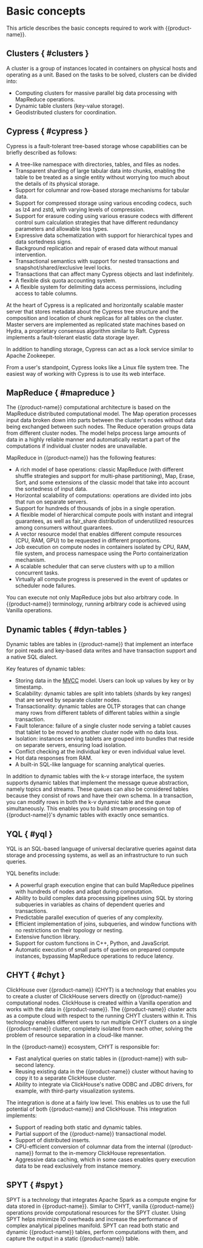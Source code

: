 # Basic concepts
This article describes the basic concepts required to work with {{product-name}}.

## Clusters { #clusters }

A cluster is a group of instances located in containers on physical hosts and operating as a unit.
Based on the tasks to be solved, clusters can be divided into:
* Computing clusters for massive parallel big data processing with MapReduce operations.
* Dynamic table clusters (key-value storage).
* Geodistributed clusters for coordination.

## Cypress { #cypress }

Cypress is a fault-tolerant tree-based storage whose capabilities can be briefly described as follows:
- A tree-like namespace with directories, tables, and files as nodes.
- Transparent sharding of large tabular data into chunks, enabling the table to be treated as a single entity without worrying too much about the details of its physical storage.
- Support for columnar and row-based storage mechanisms for tabular data.
- Support for compressed storage using various encoding codecs, such as lz4 and zstd, with varying levels of compression.
- Support for erasure coding using various erasure codecs with different control sum calculation strategies that have different redundancy parameters and allowable loss types.
- Expressive data schematization with support for hierarchical types and data sortedness signs.
- Background replication and repair of erased data without manual intervention.
- Transactional semantics with support for nested transactions and snapshot/shared/exclusive level locks.
- Transactions that can affect many Cypress objects and last indefinitely.
- A flexible disk quota accounting system.
- A flexible system for delimiting data access permissions, including access to table columns.

At the heart of Cypress is a replicated and horizontally scalable master server that stores metadata about the Cypress tree structure and the composition and location of chunk replicas for all tables on the cluster. Master servers are implemented as replicated state machines based on Hydra, a proprietary consensus algorithm similar to Raft.
Cypress implements a fault-tolerant elastic data storage layer.

In addition to handling storage, Cypress can act as a lock service similar to Apache Zookeeper.

From a user's standpoint, Cypress looks like a Linux file system tree. The easiest way of working with Cypress is to use its web interface.

## MapReduce { #mapreduce }

The {{product-name}} computational architecture is based on the MapReduce distributed computational model. The Map operation processes input data broken down into parts between the cluster's nodes without data being exchanged between such nodes. The Reduce operation groups data from different cluster nodes.
The model helps process large amounts of data in a highly reliable manner and automatically restart a part of the computations if individual cluster nodes are unavailable.

MapReduce in {{product-name}} has the following features:
- A rich model of base operations: classic MapReduce (with different shuffle strategies and support for multi-phase partitioning), Map, Erase, Sort, and some extensions of the classic model that take into account the sortedness of input data.
- Horizontal scalability of computations: operations are divided into jobs that run on separate servers.
- Support for hundreds of thousands of jobs in a single operation.
- A flexible model of hierarchical compute pools with instant and integral guarantees, as well as fair_share distribution of underutilized resources among consumers without guarantees.
- A vector resource model that enables different compute resources (CPU, RAM, GPU) to be requested in different proportions.
- Job execution on compute nodes in containers isolated by CPU, RAM, file system, and process namespace using the Porto containerization mechanism.
- A scalable scheduler that can serve clusters with up to a million concurrent tasks.
- Virtually all compute progress is preserved in the event of updates or scheduler node failures.

You can execute not only MapReduce jobs but also arbitrary code. In {{product-name}} terminology, running arbitrary code is achieved using Vanilla operations.

## Dynamic tables { #dyn-tables }

Dynamic tables are tables in {{product-name}} that implement an interface for point reads and key-based data writes and have transaction support and a native SQL dialect.

Key features of dynamic tables:
- Storing data in the [MVCC](https://en.wikipedia.org/wiki/Multiversion_concurrency_control) model. Users can look up values by key or by timestamp.
- Scalability: dynamic tables are split into tablets (shards by key ranges) that are served by separate cluster nodes.
- Transactionality: dynamic tables are OLTP storages that can change many rows from different tablets of different tables within a single transaction.
- Fault tolerance: failure of a single cluster node serving a tablet causes that tablet to be moved to another cluster node with no data loss.
- Isolation: instances serving tablets are grouped into bundles that reside on separate servers, ensuring load isolation.
- Conflict checking at the individual key or even individual value level.
- Hot data responses from RAM.
- A built-in SQL-like language for scanning analytical queries.

In addition to dynamic tables with the k-v storage interface, the system supports dynamic tables that implement the message queue abstraction, namely topics and streams. These queues can also be considered tables because they consist of rows and have their own schema. In a transaction, you can modify rows in both the k-v dynamic table and the queue simultaneously. This enables you to build stream processing on top of {{product-name}}'s dynamic tables with exactly once semantics.

## YQL { #yql }

YQL is an SQL-based language of universal declarative queries against data storage and processing systems, as well as an infrastructure to run such queries.

YQL benefits include:
- A powerful graph execution engine that can build MapReduce pipelines with hundreds of nodes and adapt during computation.
- Ability to build complex data processing pipelines using SQL by storing subqueries in variables as chains of dependent queries and transactions.
- Predictable parallel execution of queries of any complexity.
- Efficient implementation of joins, subqueries, and window functions with no restrictions on their topology or nesting.
- Extensive function library.
- Support for custom functions in C++, Python, and JavaScript.
- Automatic execution of small parts of queries on prepared compute instances, bypassing MapReduce operations to reduce latency.

## CHYT { #chyt }

ClickHouse over {{product-name}} (CHYT) is a technology that enables you to create a cluster of ClickHouse servers directly on {{product-name}} computational nodes.
ClickHouse is created within a Vanilla operation and works with the data in {{product-name}}. The {{product-name}} cluster acts as a compute cloud with respect to the running CHYT clusters within it.
This technology enables different users to run multiple CHYT clusters on a single {{product-name}} cluster, completely isolated from each other, solving the problem of resource separation in a cloud-like manner.

In the {{product-name}} ecosystem, CHYT is responsible for:
- Fast analytical queries on static tables in {{product-name}} with sub-second latency.
- Reusing existing data in the {{product-name}} cluster without having to copy it to a separate ClickHouse cluster.
- Ability to integrate via ClickHouse's native ODBC and JDBC drivers, for example, with third-party visualization systems.

The integration is done at a fairly low level. This enables us to use the full potential of both {{product-name}} and ClickHouse. This integration implements:
- Support of reading both static and dynamic tables.
- Partial support of the {{product-name}} transactional model.
- Support of distributed inserts.
- CPU-efficient conversion of columnar data from the internal {{product-name}} format to the in-memory ClickHouse representation.
- Aggressive data caching, which in some cases enables query execution data to be read exclusively from instance memory.

## SPYT { #spyt }

SPYT is a technology that integrates Apache Spark as a compute engine for data stored in {{product-name}}. Similar to CHYT, vanilla {{product-name}} operations provide computational resources for the SPYT cluster.
Using SPYT helps minimize IO overheads and increase the performance of complex analytical pipelines manifold.
SPYT can read both static and dynamic {{product-name}} tables, perform computations with them, and capture the output in a static {{product-name}} table.



